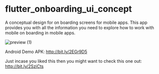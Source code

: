 # flutter_onboarding_ui_concept

A conceptual design for on boarding screens for mobile apps. This app provides you with all the information you need to explore how to work with mobile on boarding in mobile apps.

![preview (1)](https://user-images.githubusercontent.com/48721096/71137132-1d0a5f80-2218-11ea-9086-a241341baf72.png)

Android Demo APK: http://bit.ly/2EGr9D5

Just incase you liked this then you might want to check this one out: http://bit.ly/2SziCts
